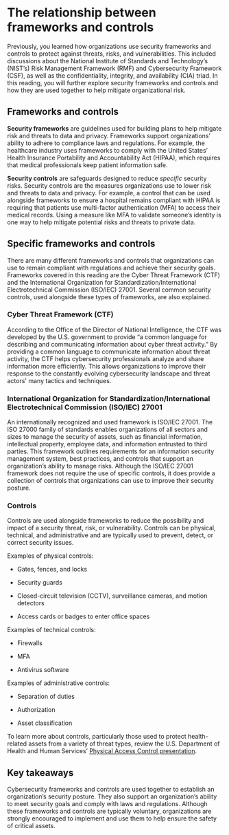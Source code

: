 
# The relationship between frameworks and controls

Previously, you learned how organizations use security frameworks and controls to protect against threats, risks, and vulnerabilities. This included discussions about the National Institute of Standards and Technology’s (NIST’s) Risk Management Framework (RMF) and Cybersecurity Framework (CSF), as well as the confidentiality, integrity, and availability (CIA) triad. In this reading, you will further explore security frameworks and controls and how they are used together to help mitigate organizational risk.

## Frameworks and controls

**Security frameworks** are guidelines used for building plans to help mitigate risk and threats to data and privacy. Frameworks support organizations’ ability to adhere to compliance laws and regulations. For example, the healthcare industry uses frameworks to comply with the United States’ Health Insurance Portability and Accountability Act (HIPAA), which requires that medical professionals keep patient information safe.

**Security controls** are safeguards designed to reduce _specific_ security risks. Security controls are the measures organizations use to lower risk and threats to data and privacy. For example, a control that can be used alongside frameworks to ensure a hospital remains compliant with HIPAA is requiring that patients use multi-factor authentication (MFA) to access their medical records. Using a measure like MFA to validate someone’s identity is one way to help mitigate potential risks and threats to private data.

## Specific frameworks and controls

There are many different frameworks and controls that organizations can use to remain compliant with regulations and achieve their security goals. Frameworks covered in this reading are the Cyber Threat Framework (CTF) and the International Organization for Standardization/International Electrotechnical Commission (ISO/IEC) 27001. Several common security controls, used alongside these types of frameworks, are also explained.

### **Cyber Threat Framework (CTF)**

According to the Office of the Director of National Intelligence, the CTF was developed by the U.S. government to provide “a common language for describing and communicating information about cyber threat activity.” By providing a common language to communicate information about threat activity, the CTF helps cybersecurity professionals analyze and share information more efficiently. This allows organizations to improve their response to the constantly evolving cybersecurity landscape and threat actors' many tactics and techniques.

### **International Organization for Standardization/International Electrotechnical Commission (ISO/IEC) 27001**

An internationally recognized and used framework is ISO/IEC 27001. The ISO 27000 family of standards enables organizations of all sectors and sizes to manage the security of assets, such as financial information, intellectual property, employee data, and information entrusted to third parties. This framework outlines requirements for an information security management system, best practices, and controls that support an organization’s ability to manage risks. Although the ISO/IEC 27001 framework does not require the use of specific controls, it does provide a collection of controls that organizations can use to improve their security posture.

### **Controls**

Controls are used alongside frameworks to reduce the possibility and impact of a security threat, risk, or vulnerability. Controls can be physical, technical, and administrative and are typically used to prevent, detect, or correct security issues.

Examples of physical controls:

-   Gates, fences, and locks
    
-   Security guards
    
-   Closed-circuit television (CCTV), surveillance cameras, and motion detectors
    
-   Access cards or badges to enter office spaces
    

Examples of technical controls:

-   Firewalls
    
-   MFA
    
-   Antivirus software
    

Examples of administrative controls:

-   Separation of duties
    
-   Authorization
    
-   Asset classification
    

To learn more about controls, particularly those used to protect health-related assets from a variety of threat types, review the U.S. Department of Health and Human Services’ [Physical Access Control presentation](https://www.hhs.gov/sites/default/files/physical-access-control.pdf).

## Key takeaways

Cybersecurity frameworks and controls are used together to establish an organization’s security posture. They also support an organization’s ability to meet security goals and comply with laws and regulations. Although these frameworks and controls are typically voluntary, organizations are strongly encouraged to implement and use them to help ensure the safety of critical assets.
